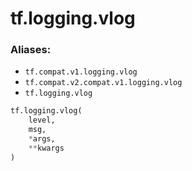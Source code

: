 <div itemscope itemtype="http://developers.google.com/ReferenceObject">
<meta itemprop="name" content="tf.logging.vlog" />
<meta itemprop="path" content="Stable" />
</div>

# tf.logging.vlog



### Aliases:

* `tf.compat.v1.logging.vlog`
* `tf.compat.v2.compat.v1.logging.vlog`
* `tf.logging.vlog`

``` python
tf.logging.vlog(
    level,
    msg,
    *args,
    **kwargs
)
```

<!-- Placeholder for "Used in" -->
